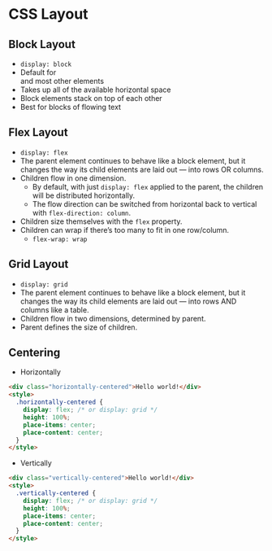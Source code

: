 # CSS Layout

## Block Layout

- `display: block`
- Default for <div> and most other elements
- Takes up all of the available horizontal space
- Block elements stack on top of each other
- Best for blocks of flowing text

## Flex Layout

- `display: flex`
- The parent element continues to behave like a block element, but it changes the way its child elements are laid out — into rows OR columns.
- Children flow in one dimension.
  - By default, with just `display: flex` applied to the parent, the children will be distributed horizontally.
  - The flow direction can be switched from horizontal back to vertical with `flex-direction: column`.
- Children size themselves with the `flex` property.
- Children can wrap if there’s too many to fit in one row/column.
  - `flex-wrap: wrap`

## Grid Layout

- `display: grid`
- The parent element continues to behave like a block element, but it changes the way its child elements are laid out — into rows AND columns like a table.
- Children flow in two dimensions, determined by parent.
- Parent defines the size of children.

## Centering

- Horizontally

```html
<div class="horizontally-centered">Hello world!</div>
<style>
  .horizontally-centered {
    display: flex; /* or display: grid */
    height: 100%;
    place-items: center;
    place-content: center;
  }
</style>
```

- Vertically

```html
<div class="vertically-centered">Hello world!</div>
<style>
  .vertically-centered {
    display: flex; /* or display: grid */
    height: 100%;
    place-items: center;
    place-content: center;
  }
</style>
```
